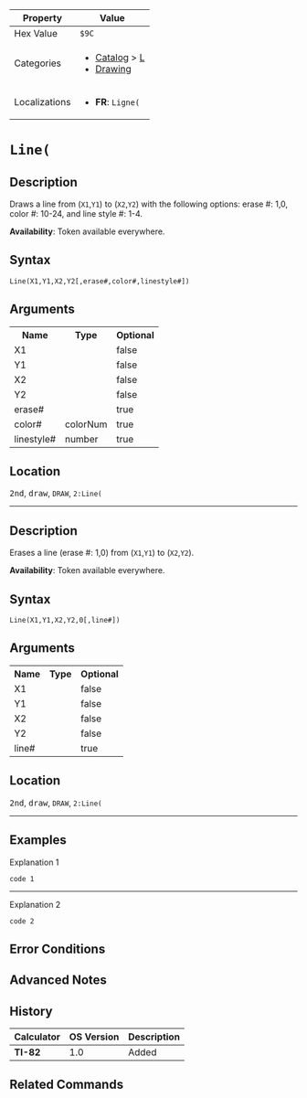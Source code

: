 | Property      | Value |
|---------------|-------|
| Hex Value     | `$9C`|
| Categories    | <ul><li>[Catalog](<../categories/Catalog.md>) > [L](<../categories/Catalog.md#L>)</li><li>[Drawing](<../categories/Drawing.md>)</li></ul> |
| Localizations | <ul><li><b>FR</b>: `Ligne(`</li></ul> |

# `Line(`

## Description
Draws a line from (`X1`,`Y1`) to (`X2`,`Y2`) with the following options: erase #: 1,0, color #: 10-24, and line style #: 1-4.


<b>Availability</b>: Token available everywhere.

## Syntax
`Line(X1,Y1,X2,Y2[,erase#,color#,linestyle#])`

## Arguments
<table>
<tr><th>Name</th><th>Type</th><th>Optional</th></tr>

<tr><td>X1</td><td></td><td>false</td></tr>

<tr><td>Y1</td><td></td><td>false</td></tr>

<tr><td>X2</td><td></td><td>false</td></tr>

<tr><td>Y2</td><td></td><td>false</td></tr>

<tr><td>erase#</td><td></td><td>true</td></tr>

<tr><td>color#</td><td>colorNum</td><td>true</td></tr>

<tr><td>linestyle#</td><td>number</td><td>true</td></tr>

</table>

## Location
<kbd>2nd</kbd>, <kbd>draw</kbd>, `DRAW`, `2:Line(`
<hr>

## Description
Erases a line (erase #: 1,0) from (`X1`,`Y1`) to (`X2`,`Y2`).


<b>Availability</b>: Token available everywhere.

## Syntax
`Line(X1,Y1,X2,Y2,0[,line#])`

## Arguments
<table>
<tr><th>Name</th><th>Type</th><th>Optional</th></tr>

<tr><td>X1</td><td></td><td>false</td></tr>

<tr><td>Y1</td><td></td><td>false</td></tr>

<tr><td>X2</td><td></td><td>false</td></tr>

<tr><td>Y2</td><td></td><td>false</td></tr>

<tr><td>line#</td><td></td><td>true</td></tr>

</table>

## Location
<kbd>2nd</kbd>, <kbd>draw</kbd>, `DRAW`, `2:Line(`
<hr>

## Examples

Explanation 1
```ti-basic
code 1
```
---
Explanation 2
```ti-basic
code 2
```

## Error Conditions


## Advanced Notes


## History
| Calculator | OS Version | Description |
|------------|------------|-------------|
| <b>TI-82</b> | 1.0 | Added

## Related Commands

    